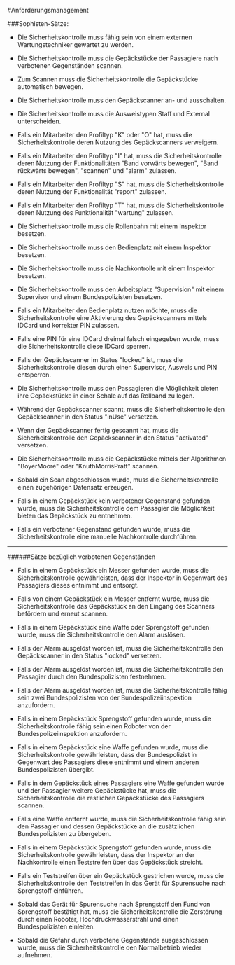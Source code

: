 #Anforderungsmanagement

###Sophisten-Sätze:

* Die Sicherheitskontrolle muss fähig sein von einem externen Wartungstechniker gewartet zu werden.

* Die Sicherheitskontrolle muss die Gepäckstücke der Passagiere nach verbotenen Gegenständen scannen.
* Zum Scannen muss die Sicherheitskontrolle die Gepäckstücke automatisch bewegen.
* Die Sicherheitskontrolle muss den Gepäckscanner an- und ausschalten.
* Die Sicherheitskontrolle muss die Ausweistypen Staff und External unterscheiden.
* Falls ein Mitarbeiter den Profiltyp "K" oder "O" hat, muss die Sicherheitskontrolle deren Nutzung des Gepäckscanners verweigern. 
* Falls ein Mitarbeiter den Profiltyp "I" hat, muss die Sicherheitskontrolle deren Nutzung der Funktionalitäten "Band vorwärts bewegen", "Band rückwärts bewegen", "scannen" und "alarm" zulassen.
* Falls ein Mitarbeiter den Profiltyp "S" hat, muss die Sicherheitskontrolle deren Nutzung der Funktionalität "report" zulassen.
* Falls ein Mitarbeiter den Profiltyp "T" hat, muss die Sicherheitskontrolle deren Nutzung des Funktionalität "wartung" zulassen.
* Die Sicherheitskontrolle muss die Rollenbahn mit einem Inspektor besetzen.
* Die Sicherheitskontrolle muss den Bedienplatz mit einem Inspektor besetzen.
* Die Sicherheitskontrolle muss die Nachkontrolle mit einem Inspektor besetzen.
* Die Sicherheitskontrolle muss den Arbeitsplatz "Supervision" mit einem Supervisor und einem Bundespolizisten besetzen.
* Falls ein Mitarbeiter den Bedienplatz nutzen möchte, muss die Sicherheitskontrolle eine Aktivierung des Gepäckscanners mittels IDCard und korrekter PIN zulassen.
* Falls eine PIN für eine IDCard dreimal falsch eingegeben wurde, muss die Sicherheitskontrolle diese IDCard sperren. 
* Falls der Gepäckscanner im Status "locked" ist, muss die Sicherheitskontrolle diesen durch einen Supervisor, Ausweis und PIN entsperren.
* Die Sicherheitskontrolle muss den Passagieren die Möglichkeit bieten ihre Gepäckstücke in einer Schale auf das Rollband zu legen.
* Während der Gepäckscanner scannt, muss die Sicherheitskontrolle den Gepäckscanner in den Status "inUse" versetzen.
* Wenn der Gepäckscanner fertig gescannt hat, muss die Sicherheitskontrolle den Gepäckscanner in den Status "activated" versetzen.
* Die Sicherheitskontrolle muss die Gepäckstücke mittels der Algorithmen "BoyerMoore" oder "KnuthMorrisPratt" scannen.
* Sobald ein Scan abgeschlossen wurde, muss die Sicherheitskontrolle einen zugehörigen Datensatz erzeugen.
* Falls in einem Gepäckstück kein verbotener Gegenstand gefunden wurde, muss die Sicherheitskontrolle dem Passagier die Möglichkeit bieten das Gepäckstück zu entnehmen.
* Falls ein verbotener Gegenstand gefunden wurde, muss die Sicherheitskontrolle eine manuelle Nachkontrolle durchführen.
---
######Sätze bezüglich verbotenen Gegenständen
* Falls in einem Gepäckstück ein Messer gefunden wurde, muss die Sicherheitskontrolle gewährleisten, dass der Inspektor in Gegenwart des Passagiers dieses entnimmt und entsorgt.

* Falls von einem Gepäckstück ein Messer entfernt wurde, muss die Sicherheitskontrolle das Gepäckstück an den Eingang des Scanners befördern und erneut scannen.
* Falls in einem Gepäckstück eine Waffe oder Sprengstoff gefunden wurde, muss die Sicherheitskontrolle den Alarm auslösen.
* Falls der Alarm ausgelöst worden ist, muss die Sicherheitskontrolle den Gepäckscanner in den Status "locked" versetzen.
* Falls der Alarm ausgelöst worden ist, muss die Sicherheitskontrolle den Passagier durch den Bundespolizisten festnehmen.
* Falls der Alarm ausgelöst worden ist, muss die Sicherheitskontrolle fähig sein zwei Bundespolizisten von der Bundespolizeiinspektion anzufordern.
* Falls in einem Gepäckstück Sprengstoff gefunden wurde, muss die Sicherheitskontrolle fähig sein einen Roboter von der Bundespolizeiinspektion anzufordern.
* Falls in einem Gepäckstück eine Waffe gefunden wurde, muss die Sicherheitskontrolle gewährleisten, dass der Bundespolizist in Gegenwart des Passagiers diese entnimmt und einem anderen Bundespolizisten übergibt.
* Falls in dem Gepäckstück eines Passagiers eine Waffe gefunden wurde und der Passagier weitere Gepäckstücke hat, muss die Sicherheitskontrolle die restlichen Gepäckstücke des Passagiers scannen.
* Falls eine Waffe entfernt wurde, muss die Sicherheitskontrolle fähig sein den Passagier und dessen Gepäckstücke an die zusätzlichen Bundespolizisten zu übergeben.
* Falls in einem Gepäckstück Sprengstoff gefunden wurde, muss die Sicherheitskontrolle gewährleisten, dass der Inspektor an der Nachkontrolle einen Teststreifen über das Gepäckstück streicht.
* Falls ein Teststreifen über ein Gepäckstück gestrichen wurde, muss die Sicherheitskontrolle den Teststreifen in das Gerät für Spurensuche nach Sprengstoff einführen.
* Sobald das Gerät für Spurensuche nach Sprengstoff den Fund von Sprengstoff bestätigt hat, muss die Sicherheitskontrolle die Zerstörung durch einen Roboter, Hochdruckwasserstrahl und einen Bundespolizisten einleiten.
* Sobald die Gefahr durch verbotene Gegenstände ausgeschlossen wurde, muss die Sicherheitskontrolle den Normalbetrieb wieder aufnehmen.